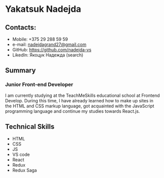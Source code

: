 # Yakatsuk Nadejda

## Contacts:

- Mobile: +375 29 288 59 59
- e-mail: nadejdagrand27@gmail.com
- GitHub: https://github.com/nadejda-vs
- LikedIn: Якоцук Надежда (search)

## Summary

### Junior Front-end Developer

I am currently studying at the TeachMeSkills educational school at Frontend Develop. During this time, I have already learned how to make up sites in the HTML and CSS markup language, got acquainted with the JavaScript programming language and continue my studies towards React.js.

## Technical Skills

- HTML
- CSS
- JS
- VS code
- React
- Redux
- Redux Saga
